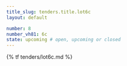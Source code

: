 ```yaml
---
title_slug: tenders.title.lot6c
layout: default

number: 8
number_vh81: 6c
state: upcoming # open, upcoming or closed
---
```


{% tf tenders/lot6c.md %}